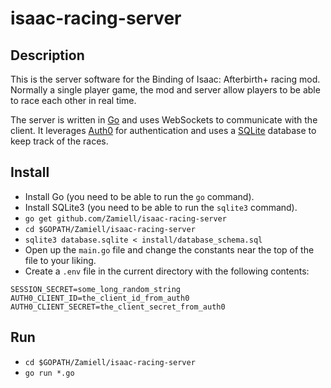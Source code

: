 isaac-racing-server
=================

Description
-----------

This is the server software for the Binding of Isaac: Afterbirth+ racing mod. Normally a single player game, the mod and server allow players to be able to race each other in real time.

The server is written in [Go](https://golang.org/) and uses WebSockets to communicate with the client. It leverages [Auth0](https://auth0.com/) for authentication and uses a [SQLite](https://sqlite.org/) database to keep track of the races.



Install
-------

* Install Go (you need to be able to run the `go` command).
* Install SQLite3 (you need to be able to run the `sqlite3` command).
* `go get github.com/Zamiell/isaac-racing-server`
* `cd $GOPATH/Zamiell/isaac-racing-server`
* `sqlite3 database.sqlite < install/database_schema.sql`
* Open up the `main.go` file and change the constants near the top of the file to your liking.
* Create a `.env` file in the current directory with the following contents:

```
SESSION_SECRET=some_long_random_string
AUTH0_CLIENT_ID=the_client_id_from_auth0
AUTH0_CLIENT_SECRET=the_client_secret_from_auth0
```



Run
---

* `cd $GOPATH/Zamiell/isaac-racing-server`
* `go run *.go`
